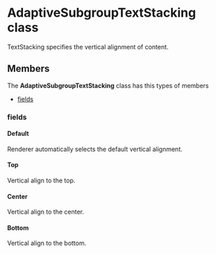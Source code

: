 
# AdaptiveSubgroupTextStacking class

TextStacking specifies the vertical alignment of content.

## Members

The **AdaptiveSubgroupTextStacking** class has this types of members

* [fields](#fields)

### fields

#### Default

Renderer automatically selects the default vertical alignment.

#### Top

Vertical align to the top.

#### Center

Vertical align to the center.

#### Bottom

Vertical align to the bottom.

